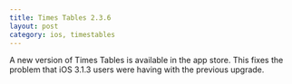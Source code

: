 ```yaml
---
title: Times Tables 2.3.6
layout: post
category: ios, timestables
---
```

A new version of Times Tables is available in the app store. This fixes the problem that iOS 3.1.3 users were having with the previous upgrade.
